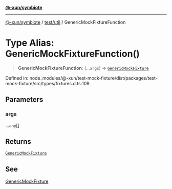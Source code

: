 [**@-xun/symbiote**](../../../README.md)

***

[@-xun/symbiote](../../../README.md) / [test/util](../README.md) / GenericMockFixtureFunction

# Type Alias: GenericMockFixtureFunction()

> **GenericMockFixtureFunction**: (...`args`) => [`GenericMockFixture`](GenericMockFixture.md)

Defined in: node\_modules/@-xun/test-mock-fixture/dist/packages/test-mock-fixture/src/types/fixtures.d.ts:109

## Parameters

### args

...`any`[]

## Returns

[`GenericMockFixture`](GenericMockFixture.md)

## See

[GenericMockFixture](GenericMockFixture.md)

